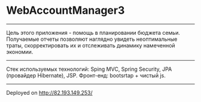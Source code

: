 # WebAccountManager3

---

Цель этого приложения - помощь в планировании бюджета семьи. Получаемые отчеты позволяют наглядно увидеть неоптимальные траты, скорректировать их и отслеживать динамику намеченной экономии.

---

Стек используемых технологий: Sping MVC, Spring Security, JPA (провайдер Hibernate), JSP. Фронт-енд: bootsrtap + чистый js.

---

Deployed on http://82.193.149.253/
